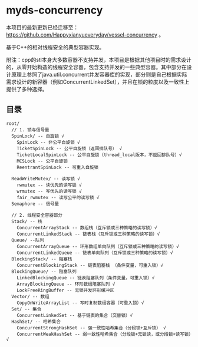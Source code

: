 # myds-concurrency

本项目的最新更新已经迁移至：https://github.com/Happyxianyueveryday/vessel-concurrency 。

基于C++的相对线程安全的典型容器实现。

附注：cpp的stl本身大多数容器不支持并发，本项目是根据其他项目时的需求设计的，从零开始构造的线程安全容器，包含支持并发的一些典型容器。其中部分在设计原理上参照了java.util.concurrent并发容器库的实现，部分则是自己根据实际需求设计的新容器（例如ConcurrentLinkedSet），并且在锁的粒度以及一致性上提供了多种选择。

## 目录

```
root/ 
  // 1. 锁与信号量
  SpinLock/ -- 自旋锁 √
    SpinLock -- 非公平自旋锁 √
    TicketSpinLock -- 公平自旋锁（返回排队号） √
    TicketLocalSpinLock -- 公平自旋锁（thread_local版本，不返回排队号）√
    MCSLock -- 公平自旋锁
    ReentrantSpinLock -- 可重入自旋锁
    
  ReadWriteMutex/ -- 读写锁 √
    rwmutex -- 读优先的读写锁 √
    wrmutex -- 写优先的读写锁 √
    fair_rwmutex -- 读写公平的读写锁 √
  Semaphore -- 信号量
    
  // 2. 线程安全容器部分
  Stack/ -- 栈
    ConcurrentArrayStack -- 数组栈（互斥锁或三种策略的读写锁）√
    ConcurrentLinkedStack -- 链表栈（互斥锁或三种策略的读写锁）√
  Queue/ --队列
    ConcurrentArrayQueue -- 环形数组单向队列（互斥锁或三种策略的读写锁）√
    ConcurrentLinkedQueue -- 链表单向队列（互斥锁或三种策略的读写锁）√
  BlockingStack/ -- 阻塞栈
    ConcurrentBlockingStack -- 链表阻塞栈 （条件变量，可重入锁）√
  BlockingQueue/ -- 阻塞队列
    LinkedBlockingQueue -- 链表阻塞队列（条件变量，可重入锁）√
    ArrayBlockingQueue -- 环形数组阻塞队列 √ 
    LockFreeRingBuffer -- 无锁并发环形缓冲区 
  Vector/ -- 数组
    CopyOnWriteArrayList -- 写时复制数组容器（可重入锁）√
  Set/ -- 集合
    ConcurrentLinkedSet -- 基于链表的集合（交替锁）√
  HashSet/ -- 哈希集合
    ConcurrentStrongHashSet -- 强一致性哈希集合（分段锁+互斥锁） √
    ConcurrentWeakHashSet -- 弱一致性哈希集合（分段锁+无锁读，或分段锁+读写锁）√  
 ```


